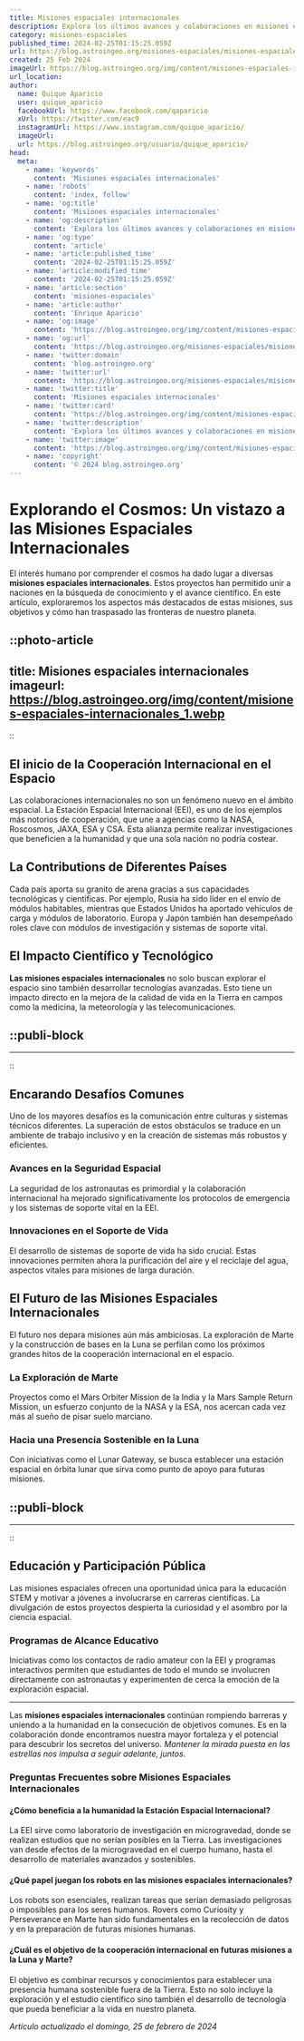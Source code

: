 ```yaml
---
title: Misiones espaciales internacionales
description: Explora los últimos avances y colaboraciones en misiones espaciales internacionales. Descubre el futuro de la exploración del cosmos.
category: misiones-espaciales
published_time: 2024-02-25T01:15:25.059Z
url: https://blog.astroingeo.org/misiones-espaciales/misiones-espaciales-internacionales
created: 25 Feb 2024
imageUrl: https://blog.astroingeo.org/img/content/misiones-espaciales-internacionales_1.webp
url_location:
author:
  name: Quique Aparicio
  user: quique_aparicio
  facebookUrl: https://www.facebook.com/qaparicio
  xUrl: https://twitter.com/eac9
  instagramUrl: https://www.instagram.com/quique_aparicio/
  imageUrl: 
  url: https://blog.astroingeo.org/usuario/quique_aparicio/
head:
  meta:
    - name: 'keywords'
      content: 'Misiones espaciales internacionales'
    - name: 'robots'
      content: 'index, follow'
    - name: 'og:title'
      content: 'Misiones espaciales internacionales'
    - name: 'og:description'
      content: 'Explora los últimos avances y colaboraciones en misiones espaciales internacionales. Descubre el futuro de la exploración del cosmos.'
    - name: 'og:type'
      content: 'article'
    - name: 'article:published_time'
      content: '2024-02-25T01:15:25.059Z'
    - name: 'article:modified_time'
      content: '2024-02-25T01:15:25.059Z'
    - name: 'article:section'
      content: 'misiones-espaciales'
    - name: 'article:author'
      content: 'Enrique Aparicio'
    - name: 'og:image'
      content: 'https://blog.astroingeo.org/img/content/misiones-espaciales-internacionales_1.webp'
    - name: 'og:url'
      content: 'https://blog.astroingeo.org/misiones-espaciales/misiones-espaciales-internacionales'
    - name: 'twitter:domain'
      content: 'blog.astroingeo.org'
    - name: 'twitter:url'
      content: 'https://blog.astroingeo.org/misiones-espaciales/misiones-espaciales-internacionales'
    - name: 'twitter:title'
      content: 'Misiones espaciales internacionales'
    - name: 'twitter:card'
      content: 'https://blog.astroingeo.org/img/content/misiones-espaciales-internacionales_1.webp'
    - name: 'twitter:description'
      content: 'Explora los últimos avances y colaboraciones en misiones espaciales internacionales. Descubre el futuro de la exploración del cosmos.'
    - name: 'twitter:image'
      content: 'https://blog.astroingeo.org/img/content/misiones-espaciales-internacionales_1.webp'
    - name: 'copyright'
      content: '© 2024 blog.astroingeo.org'
---
```

# Explorando el Cosmos: Un vistazo a las Misiones Espaciales Internacionales

El interés humano por comprender el cosmos ha dado lugar a diversas **misiones espaciales internacionales**. Estos proyectos han permitido unir a naciones en la búsqueda de conocimiento y el avance científico. En este artículo, exploraremos los aspectos más destacados de estas misiones, sus objetivos y cómo han traspasado las fronteras de nuestro planeta.


::photo-article
---
title: Misiones espaciales internacionales
imageurl: https://blog.astroingeo.org/img/content/misiones-espaciales-internacionales_1.webp
---
::


## El inicio de la Cooperación Internacional en el Espacio

Las colaboraciones internacionales no son un fenómeno nuevo en el ámbito espacial. La Estación Espacial Internacional (EEI), es uno de los ejemplos más notorios de cooperación, que une a agencias como la NASA, Roscosmos, JAXA, ESA y CSA. Esta alianza permite realizar investigaciones que beneficien a la humanidad y que una sola nación no podría costear.

## La Contributions de Diferentes Países

Cada país aporta su granito de arena gracias a sus capacidades tecnológicas y científicas. Por ejemplo, Rusia ha sido líder en el envío de módulos habitables, mientras que Estados Unidos ha aportado vehículos de carga y módulos de laboratorio. Europa y Japón también han desempeñado roles clave con módulos de investigación y sistemas de soporte vital.

## El Impacto Científico y Tecnológico

**Las misiones espaciales internacionales** no solo buscan explorar el espacio sino también desarrollar tecnologías avanzadas. Esto tiene un impacto directo en la mejora de la calidad de vida en la Tierra en campos como la medicina, la meteorología y las telecomunicaciones.


  ::publi-block
  ---
  ---
  ::
  
  
## Encarando Desafíos Comunes

Uno de los mayores desafíos es la comunicación entre culturas y sistemas técnicos diferentes. La superación de estos obstáculos se traduce en un ambiente de trabajo inclusivo y en la creación de sistemas más robustos y eficientes.

### Avances en la Seguridad Espacial

La seguridad de los astronautas es primordial y la colaboración internacional ha mejorado significativamente los protocolos de emergencia y los sistemas de soporte vital en la EEI.

### Innovaciones en el Soporte de Vida

El desarrollo de sistemas de soporte de vida ha sido crucial. Estas innovaciones permiten ahora la purificación del aire y el reciclaje del agua, aspectos vitales para misiones de larga duración.

## El Futuro de las Misiones Espaciales Internacionales

El futuro nos depara misiones aún más ambiciosas. La exploración de Marte y la construcción de bases en la Luna se perfilan como los próximos grandes hitos de la cooperación internacional en el espacio.

### La Exploración de Marte

Proyectos como el Mars Orbiter Mission de la India y la Mars Sample Return Mission, un esfuerzo conjunto de la NASA y la ESA, nos acercan cada vez más al sueño de pisar suelo marciano.

### Hacia una Presencia Sostenible en la Luna

Con iniciativas como el Lunar Gateway, se busca establecer una estación espacial en órbita lunar que sirva como punto de apoyo para futuras misiones.


  ::publi-block
  ---
  ---
  ::
  
  
## Educación y Participación Pública

Las misiones espaciales ofrecen una oportunidad única para la educación STEM y motivar a jóvenes a involucrarse en carreras científicas. La divulgación de estos proyectos despierta la curiosidad y el asombro por la ciencia espacial.

### Programas de Alcance Educativo

Iniciativas como los contactos de radio amateur con la EEI y programas interactivos permiten que estudiantes de todo el mundo se involucren directamente con astronautas y experimenten de cerca la emoción de la exploración espacial.

--------------------------------------------------------

Las **misiones espaciales internacionales** continúan rompiendo barreras y uniendo a la humanidad en la consecución de objetivos comunes. Es en la colaboración donde encontramos nuestra mayor fortaleza y el potencial para descubrir los secretos del universo. _Mantener la mirada puesta en las estrellas nos impulsa a seguir adelante, juntos_.

### Preguntas Frecuentes sobre Misiones Espaciales Internacionales

#### ¿Cómo beneficia a la humanidad la Estación Espacial Internacional?

La EEI sirve como laboratorio de investigación en microgravedad, donde se realizan estudios que no serían posibles en la Tierra. Las investigaciones van desde efectos de la microgravedad en el cuerpo humano, hasta el desarrollo de materiales avanzados y sostenibles.

#### ¿Qué papel juegan los robots en las misiones espaciales internacionales?

Los robots son esenciales, realizan tareas que serían demasiado peligrosas o imposibles para los seres humanos. Rovers como Curiosity y Perseverance en Marte han sido fundamentales en la recolección de datos y en la preparación de futuras misiones humanas.

#### ¿Cuál es el objetivo de la cooperación internacional en futuras misiones a la Luna y Marte?

El objetivo es combinar recursos y conocimientos para establecer una presencia humana sostenible fuera de la Tierra. Esto no solo incluye la exploración y el estudio científico sino también el desarrollo de tecnología que pueda beneficiar a la vida en nuestro planeta.

_Artículo actualizado el domingo, 25 de febrero de 2024_